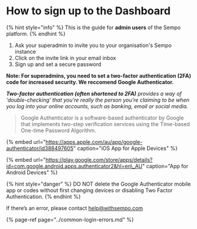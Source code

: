 # How to sign up to the Dashboard

{% hint style="info" %}
This is the guide for **admin users** of the Sempo platform.
{% endhint %}

1. Ask your superadmin to invite you to your organisation's Sempo instance
2. Click on the invite link in your email inbox
3. Sign up and set a secure password

**Note: For superadmins, you need to set a two-factor authentication \(2FA\) code for increased security. We reccomend Google Authenticator.**

_**Two-factor authentication \(often shortened to 2FA\)** provides a way of 'double-checking' that you’re really the person you’re claiming to be when you log into your online accounts, such as banking, email or social media._

> Google Authenticator is a software-based authenticator by Google that implements two-step verification services using the Time-based One-time Password Algorithm.

{% embed url="https://apps.apple.com/au/app/google-authenticator/id388497605" caption="iOS App for Apple Devices" %}

{% embed url="https://play.google.com/store/apps/details?id=com.google.android.apps.authenticator2&hl=en\_AU" caption="App for Android Devices" %}

{% hint style="danger" %}
DO NOT delete the Google Authenticator mobile app or codes without first changing devices or disabling Two Factor Authentication.
{% endhint %}

If there’s an error, please contact [help@withsempo.com](mailto:help@withsempo.com)

{% page-ref page="../common-login-errors.md" %}






